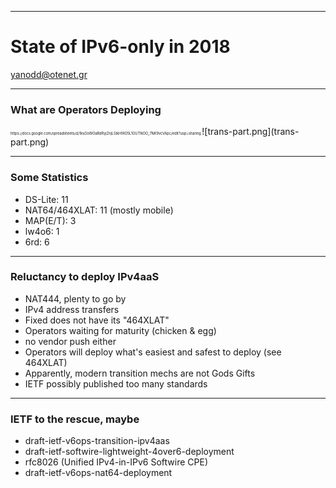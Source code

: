 
---
# State of IPv6-only in 2018
yanodd@otenet.gr

---
### What are Operators Deploying
<span style="font-size:0.4em">
https://docs.google.com/spreadsheets/d/1ksOoWOaRdRyjZnjLSikHf4O5L1OUTNOO_7NK9vcVApc/edit?usp=sharing
</span>
![trans-part.png](trans-part.png)

---
### Some Statistics

- DS-Lite:       11
- NAT64/464XLAT: 11 (mostly mobile)
- MAP(E/T):      3
- lw4o6:         1
- 6rd:           6

---
### Reluctancy to deploy IPv4aaS

- NAT444, plenty to go by
- IPv4 address transfers
- Fixed does not have its "464XLAT"
- Operators waiting for maturity (chicken & egg)
- no vendor push either
- Operators will deploy what's easiest and safest to deploy (see 464XLAT)
- Apparently, modern transition mechs are not Gods Gifts
- IETF possibly published too many standards

---
### IETF to the rescue, maybe

- draft-ietf-v6ops-transition-ipv4aas
- draft-ietf-softwire-lightweight-4over6-deployment
- rfc8026 (Unified IPv4-in-IPv6 Softwire CPE)
- draft-ietf-v6ops-nat64-deployment
